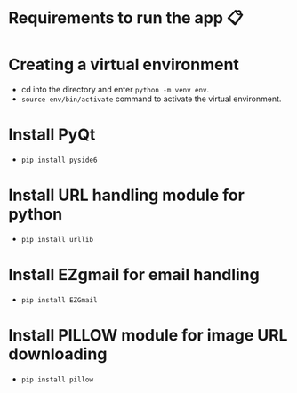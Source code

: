 # Requirements to run the app 📋

# Creating a virtual environment
* cd into the directory and enter `python -m venv env`.
* `source env/bin/activate` command to activate the virtual environment.

# Install PyQt
* `pip install pyside6`

# Install URL handling module for python
* `pip install urllib`

# Install EZgmail for email handling 
* `pip install EZGmail`

# Install PILLOW module for image URL downloading
* `pip install pillow`
